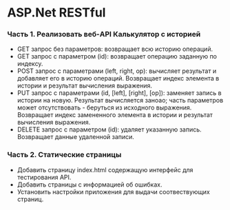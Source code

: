 # ASP.Net RESTful
### Часть 1. Реализовать веб-API Калькулятор с историей
- GET запрос без параметров: возвращает всю историю операций.
- GET запрос с параметром (id): возвращает операцию заданную по индексу. 
- POST запрос с параметрами (left, right, op): вычисляет результат и добавляет его в историю операций. 
Возвращает индекс элемента в истории и результат вычисления выражения.
- PUT запрос с параметрами (id, [left], [right], [op]): заменяет запись в истории на новую. 
Результат вычисляется заноао; часть параметров может отсутствовать - беруться из исходного выражения.
Возвращает индекс замененного элемента в истории и результат вычисления выражения.
- DELETE запрос с параметром (id): удаляет указанную запись.
Возвращает данные удаленной записи.

### Часть 2. Статические страницы
- Добавить страницу index.html содержащую интерфейс для тестирования API.
- Добавить страницы с информацией об ошибках.
- Установить настройки приложения для выдачи соотвествующих страниц.
